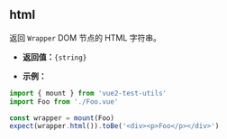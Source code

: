 ## html

返回 `Wrapper` DOM 节点的 HTML 字符串。

- **返回值：**`{string}`

- **示例：**

```js
import { mount } from 'vue2-test-utils'
import Foo from './Foo.vue'

const wrapper = mount(Foo)
expect(wrapper.html()).toBe('<div><p>Foo</p></div>')
```
